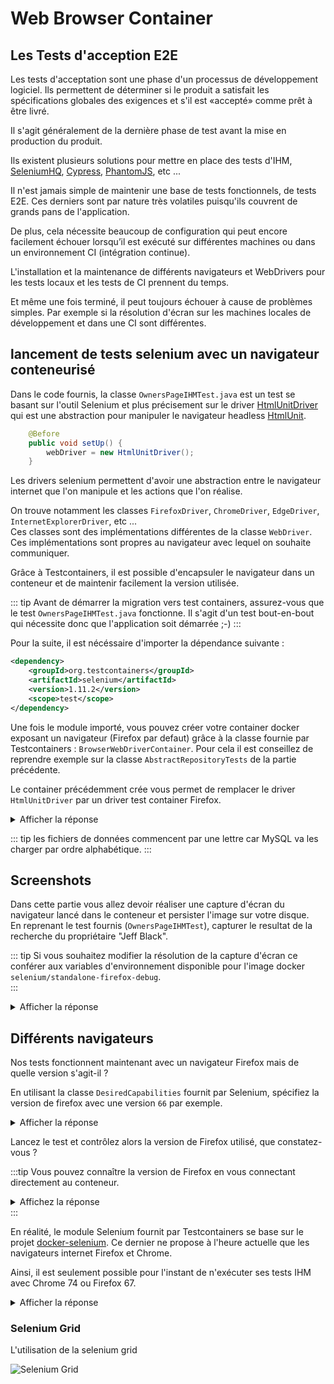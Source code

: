 # Web Browser Container


## Les Tests d'acception E2E

Les tests d'acceptation sont une phase d'un processus de développement logiciel. Ils permettent de déterminer si le produit a satisfait les spécifications globales des exigences et s'il est «accepté» comme prêt à être livré.

Il s'agit généralement de la dernière phase de test avant la mise en production du produit.

Ils existent plusieurs solutions pour mettre en place des tests d'IHM, [SeleniumHQ](https://www.seleniumhq.org/), [Cypress](https://www.cypress.io/), [PhantomJS](http://phantomjs.org/), etc ... 

Il n'est jamais simple de maintenir une base de tests fonctionnels, de tests E2E. Ces derniers sont par nature très volatiles puisqu'ils couvrent de grands pans de l'application. 

De plus, cela nécessite beaucoup de configuration qui peut encore facilement échouer lorsqu’il est exécuté sur différentes machines ou dans un environnement CI (intégration continue).

L'installation et la maintenance de différents navigateurs et WebDrivers pour les tests locaux et les tests de CI prennent du temps.

Et même une fois terminé, il peut toujours échouer à cause de problèmes simples. Par exemple si la résolution d'écran sur les machines locales de développement et dans une CI sont différentes.


## lancement de tests selenium avec un navigateur conteneurisé

Dans le code fournis, la classe `OwnersPageIHMTest.java` est un test se basant sur l'outil Selenium et plus précisement sur le driver [HtmlUnitDriver](https://github.com/SeleniumHQ/htmlunit-driver) 
qui est une abstraction pour manipuler le navigateur headless [HtmlUnit](http://htmlunit.sourceforge.net/).

```java
    @Before
    public void setUp() {
        webDriver = new HtmlUnitDriver();
    }
```

Les drivers selenium permettent d'avoir une abstraction entre le navigateur internet que l'on manipule et les actions que l'on réalise.

On trouve notamment les classes `FirefoxDriver`, `ChromeDriver`, `EdgeDriver`, `InternetExplorerDriver`, etc ...  
Ces classes sont des implémentations différentes de la classe `WebDriver`. Ces implémentations sont propres au navigateur avec lequel on souhaite communiquer.

Grâce à Testcontainers, il est possible d'encapsuler le navigateur dans un conteneur et de maintenir facilement la version utilisée.


::: tip
Avant de démarrer la migration vers test containers, assurez-vous que le test `OwnersPageIHMTest.java` fonctionne. Il s'agit d'un test bout-en-bout qui nécessite donc que l'application soit démarrée ;-)
:::

Pour la suite, il est nécéssaire d'importer la dépendance suivante :

```xml
<dependency>
    <groupId>org.testcontainers</groupId>
    <artifactId>selenium</artifactId>
    <version>1.11.2</version>
    <scope>test</scope>
</dependency>
```

Une fois le module importé, vous pouvez créer votre container docker exposant un navigateur (Firefox par defaut) grâce à la classe fournie par Testcontainers : `BrowserWebDriverContainer`.
Pour cela il est conseillez de reprendre exemple sur la classe `AbstractRepositoryTests` de la partie précédente.

Le container précédemment crée vous permet de remplacer le driver `HtmlUnitDriver` par un driver test container Firefox. 

<details>
<summary>Afficher la réponse</summary>

```java
    private static BrowserWebDriverContainer genericContainer;
    private WebDriver webDriver;
    
    static {
        genericContainer = new BrowserWebDriverContainer()
            .withCapabilities(new FirefoxOptions());
        genericContainer.start();
    }

    @Before
    public void setUp() {
        webDriver = genericContainer.getWebDriver();
    }
    
    @Test
    public void should_find_jeff_black_owner() throws InterruptedException {
        webDriver.get("http://" + dockerIpv4 + ":8080/");
        webDriver.findElement(By.cssSelector("[title*='find owners']")).click();
        
        ...
    }

    // clean container
    @AfterClass
    public static void tearDown() {
        if (genericContainer != null) {
            genericContainer.stop();
        }
    }
```
</details>

::: tip
les fichiers de données commencent par une lettre car MySQL va les charger par ordre alphabétique.
:::

## Screenshots

Dans cette partie vous allez devoir réaliser une capture d'écran du navigateur lancé dans le conteneur et persister l'image sur votre disque.  
En reprenant le test fournis (`OwnersPageIHMTest`), capturer le resultat de la recherche du propriétaire "Jeff Black".

::: tip
Si vous souhaitez modifier la résolution de la capture d'écran ce conférer aux variables d'environnement disponible pour l'image docker `selenium/standalone-firefox-debug`.  
:::

<details>
<summary>Afficher la réponse</summary>

```java
// into AbstractIntegrationTest.java
Map<String, String> envs = new HashMap<>();
envs.put("SCREEN_WIDTH", "1366");
envs.put("SCREEN_HEIGHT", "768");
envs.put("SCREEN_DEPTH", "24");

genericContainer = (BrowserWebDriverContainer) new BrowserWebDriverContainer()
    .withCapabilities(new FirefoxOptions())
    .withEnv(envs);
genericContainer.start();


// into OwnersPageIHMTest.java
@Test
public void take_screenshot_jeff_black_owner() throws InterruptedException, IOException {
    webDriver.get("http://" + dockerIpv4 + ":8080/");

    webDriver.findElement(By.cssSelector("[title*='find owners']")).click();
    WebElement lastname = webDriver.findElement(By.id("lastName"));
    lastname.sendKeys("black");
    lastname.submit();
    // On attends que la page soit correctement chargée
    Thread.sleep(1000);

    File outputFile = ((RemoteWebDriver)webDriver).getScreenshotAs(OutputType.FILE);
    File copied = new File("./screenshot.png");
    Files.copy(outputFile.toPath(), copied.toPath(), StandardCopyOption.REPLACE_EXISTING);
}
```
</details>

## Différents navigateurs

Nos tests fonctionnent maintenant avec un navigateur Firefox mais de quelle version s'agit-il ? 

En utilisant la classe `DesiredCapabilities` fournit par Selenium, spécifiez la version de firefox avec une version `66` par exemple.

<details>
<summary>Afficher la réponse</summary>

```java
static {
    DesiredCapabilities firefox = DesiredCapabilities.firefox();
    firefox.setPlatform(Platform.LINUX);
    firefox.setVersion("66");

    genericContainer = new BrowserWebDriverContainer()
        .withCapabilities(firefox);
    genericContainer.start();
}
```

</details>

Lancez le test et contrôlez alors la version de Firefox utilisé, que constatez-vous ?

:::tip
Vous pouvez connaître la version de Firefox en vous connectant directement au conteneur.

<details>
<summary>Affichez la réponse</summary>

```sh
docker exec -it <containerId> firefox -v
```

</details>
:::


En réalité, le module Selenium fournit par Testcontainers se base sur le projet [docker-selenium](https://github.com/SeleniumHQ/docker-selenium). Ce dernier ne propose à l'heure actuelle que les navigateurs internet Firefox et Chrome.

Ainsi, il est seulement possible pour l'instant de n'exécuter ses tests IHM avec Chrome 74 ou Firefox 67.

<details>
<summary>Afficher la réponse</summary>

```java
static {
    DesiredCapabilities chrome = DesiredCapabilities.chrome();

    genericContainer = new BrowserWebDriverContainer()
        .withCapabilities(chrome);
    genericContainer.start();
}
```

</details>

### Selenium Grid

L'utilisation de la selenium grid

![Selenium Grid](selenium_grid.png)

